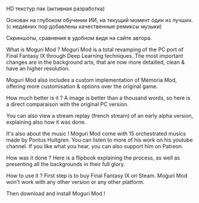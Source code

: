HD текстур пак (активная разработка)

Основан на глубоком обучении ИИ, на текущий момент один из лучших.
(с недавних пор добавлены качественные ремиксы музыки)

Скриншоты, сравнения в удобном виде на сайте автора.


What is Moguri Mod ?
Moguri Mod is a total revamping of the PC port of  Final Fantasy IX through Deep Learning techniques. The most important changes are in the background arts, that are now more detailled, clean & have an higher resolution.

Moguri Mod also includes a custom implementation of Memoria Mod, offering more customisation & options over the original game.

How much better is it ?
A image is better than a thousand words, so here is a direct comparaison with the original PC version.


You can also view a stream replay (french stream) of an early alpha version, explaining also how it was done.

It's also about the music !
Moguri Mod come with 15 orchestrated musics made by Pontus Hultgren. You can listen to more of his work on his youtube channel. If you like what you hear, you can also support him on Patreon.

How was it done ?
Here is a flipbook explaining the process, as well as presenting all the backgrounds in their full glory.

How to use it ?
First step is to buy Final Fantasy IX on Steam. Moguri Mod won't work with any other version or any other platform.

Then download and install Moguri Mod !